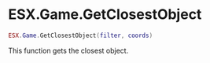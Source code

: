 # ESX.Game.GetClosestObject

```lua
ESX.Game.GetClosestObject(filter, coords)
```

This function gets the closest object.
